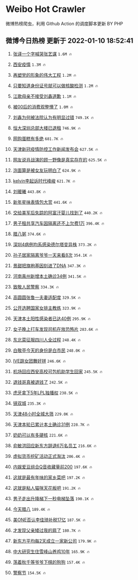 # Weibo Hot Crawler 



微博热榜爬虫，利用 Github Action 的调度脚本更新 BY PHP 


## 微博今日热榜 更新于 2022-01-10 18:52:41 
1. [张译一个字喊哭张艺谋](https://s.weibo.com/weibo?q=%23%E5%BC%A0%E8%AF%91%E4%B8%80%E4%B8%AA%E5%AD%97%E5%96%8A%E5%93%AD%E5%BC%A0%E8%89%BA%E8%B0%8B%23&Refer=top) `1.6M 🔥` 

1. [西安疫情](https://s.weibo.com/weibo?q=%23%E8%A5%BF%E5%AE%89%E7%96%AB%E6%83%85%23&Refer=top) `1.3M 🔥` 

1. [再塑党的形象的伟大工程](https://s.weibo.com/weibo?q=%23%E5%86%8D%E5%A1%91%E5%85%9A%E7%9A%84%E5%BD%A2%E8%B1%A1%E7%9A%84%E4%BC%9F%E5%A4%A7%E5%B7%A5%E7%A8%8B%23&Refer=top) `1.2M 🔥` 

1. [只要知道身份证号就可以做核酸检测](https://s.weibo.com/weibo?q=%23%E5%8F%AA%E8%A6%81%E7%9F%A5%E9%81%93%E8%BA%AB%E4%BB%BD%E8%AF%81%E5%8F%B7%E5%B0%B1%E5%8F%AF%E4%BB%A5%E5%81%9A%E6%A0%B8%E9%85%B8%E6%A3%80%E6%B5%8B%23&Refer=top) `1.2M 🔥` 

1. [江歌母亲不接受刘鑫道歉](https://s.weibo.com/weibo?q=%23%E6%B1%9F%E6%AD%8C%E6%AF%8D%E4%BA%B2%E4%B8%8D%E6%8E%A5%E5%8F%97%E5%88%98%E9%91%AB%E9%81%93%E6%AD%89%23&Refer=top) `1.1M 🔥` 

1. [被00后的消费观整懵了](https://s.weibo.com/weibo?q=%23%E8%A2%AB00%E5%90%8E%E7%9A%84%E6%B6%88%E8%B4%B9%E8%A7%82%E6%95%B4%E6%87%B5%E4%BA%86%23&Refer=top) `1.0M 🔥` 

1. [刘鑫为何被法院认为有明显过错](https://s.weibo.com/weibo?q=%23%E5%88%98%E9%91%AB%E4%B8%BA%E4%BD%95%E8%A2%AB%E6%B3%95%E9%99%A2%E8%AE%A4%E4%B8%BA%E6%9C%89%E6%98%8E%E6%98%BE%E8%BF%87%E9%94%99%23&Refer=top) `749.1K 🔥` 

1. [恒大深圳总部大楼已退租](https://s.weibo.com/weibo?q=%23%E6%81%92%E5%A4%A7%E6%B7%B1%E5%9C%B3%E6%80%BB%E9%83%A8%E5%A4%A7%E6%A5%BC%E5%B7%B2%E9%80%80%E7%A7%9F%23&Refer=top) `746.9K 🔥` 

1. [网购蛋糕有多绝](https://s.weibo.com/weibo?q=%E7%BD%91%E8%B4%AD%E8%9B%8B%E7%B3%95%E6%9C%89%E5%A4%9A%E7%BB%9D&Refer=top) `681.7K 🔥` 

1. [天津新冠疫情防控工作新闻发布会](https://s.weibo.com/weibo?q=%23%E5%A4%A9%E6%B4%A5%E6%96%B0%E5%86%A0%E7%96%AB%E6%83%85%E9%98%B2%E6%8E%A7%E5%B7%A5%E4%BD%9C%E6%96%B0%E9%97%BB%E5%8F%91%E5%B8%83%E4%BC%9A%23&Refer=top) `627.5K 🔥` 

1. [网友说肖战演的顾一野像是真实存在的](https://s.weibo.com/weibo?q=%23%E7%BD%91%E5%8F%8B%E8%AF%B4%E8%82%96%E6%88%98%E6%BC%94%E7%9A%84%E9%A1%BE%E4%B8%80%E9%87%8E%E5%83%8F%E6%98%AF%E7%9C%9F%E5%AE%9E%E5%AD%98%E5%9C%A8%E7%9A%84%23&Refer=top) `625.5K 🔥` 

1. [泡面算是被女友玩明白了](https://s.weibo.com/weibo?q=%23%E6%B3%A1%E9%9D%A2%E7%AE%97%E6%98%AF%E8%A2%AB%E5%A5%B3%E5%8F%8B%E7%8E%A9%E6%98%8E%E7%99%BD%E4%BA%86%23&Refer=top) `624.9K 🔥` 

1. [kelvin李起诉时代峰峻](https://s.weibo.com/weibo?q=%23kelvin%E6%9D%8E%E8%B5%B7%E8%AF%89%E6%97%B6%E4%BB%A3%E5%B3%B0%E5%B3%BB%23&Refer=top) `621.7K 🔥` 

1. [刘暖曦](https://s.weibo.com/weibo?q=%E5%88%98%E6%9A%96%E6%9B%A6&Refer=top) `443.8K 🔥` 

1. [新年星味表情包大赏](https://s.weibo.com/weibo?q=%23%E6%96%B0%E5%B9%B4%E6%98%9F%E5%91%B3%E8%A1%A8%E6%83%85%E5%8C%85%E5%A4%A7%E8%B5%8F%23&Refer=top) `441.6K 🔥` 

1. [交给美军后失踪的阿富汗婴儿找到了](https://s.weibo.com/weibo?q=%23%E4%BA%A4%E7%BB%99%E7%BE%8E%E5%86%9B%E5%90%8E%E5%A4%B1%E8%B8%AA%E7%9A%84%E9%98%BF%E5%AF%8C%E6%B1%97%E5%A9%B4%E5%84%BF%E6%89%BE%E5%88%B0%E4%BA%86%23&Refer=top) `440.2K 🔥` 

1. [男子租共享汽车因隔离还不上欠费1万](https://s.weibo.com/weibo?q=%23%E7%94%B7%E5%AD%90%E7%A7%9F%E5%85%B1%E4%BA%AB%E6%B1%BD%E8%BD%A6%E5%9B%A0%E9%9A%94%E7%A6%BB%E8%BF%98%E4%B8%8D%E4%B8%8A%E6%AC%A0%E8%B4%B91%E4%B8%87%23&Refer=top) `396.4K 🔥` 

1. [腊八粥](https://s.weibo.com/weibo?q=%E8%85%8A%E5%85%AB%E7%B2%A5&Refer=top) `374.6K 🔥` 

1. [深圳4病例均系感染德尔塔变异株](https://s.weibo.com/weibo?q=%23%E6%B7%B1%E5%9C%B34%E7%97%85%E4%BE%8B%E5%9D%87%E7%B3%BB%E6%84%9F%E6%9F%93%E5%BE%B7%E5%B0%94%E5%A1%94%E5%8F%98%E5%BC%82%E6%A0%AA%23&Refer=top) `373.2K 🔥` 

1. [孙子居家隔离爷爷一天来看8次](https://s.weibo.com/weibo?q=%23%E5%AD%99%E5%AD%90%E5%B1%85%E5%AE%B6%E9%9A%94%E7%A6%BB%E7%88%B7%E7%88%B7%E4%B8%80%E5%A4%A9%E6%9D%A5%E7%9C%8B8%E6%AC%A1%23&Refer=top) `354.1K 🔥` 

1. [景甜把旗袍基因刻进了DNA](https://s.weibo.com/weibo?q=%23%E6%99%AF%E7%94%9C%E6%8A%8A%E6%97%97%E8%A2%8D%E5%9F%BA%E5%9B%A0%E5%88%BB%E8%BF%9B%E4%BA%86DNA%23&Refer=top) `347.3K 🔥` 

1. [河南禹州新增本土确诊34例](https://s.weibo.com/weibo?q=%23%E6%B2%B3%E5%8D%97%E7%A6%B9%E5%B7%9E%E6%96%B0%E5%A2%9E%E6%9C%AC%E5%9C%9F%E7%A1%AE%E8%AF%8A34%E4%BE%8B%23&Refer=top) `341.5K 🔥` 

1. [致敬人民警察](https://s.weibo.com/weibo?q=%E8%87%B4%E6%95%AC%E4%BA%BA%E6%B0%91%E8%AD%A6%E5%AF%9F&Refer=top) `334.3K 🔥` 

1. [高圆圆张鲁一夫妻适配度](https://s.weibo.com/weibo?q=%23%E9%AB%98%E5%9C%86%E5%9C%86%E5%BC%A0%E9%B2%81%E4%B8%80%E5%A4%AB%E5%A6%BB%E9%80%82%E9%85%8D%E5%BA%A6%23&Refer=top) `329.5K 🔥` 

1. [公开选聘国家女排主教练](https://s.weibo.com/weibo?q=%23%E5%85%AC%E5%BC%80%E9%80%89%E8%81%98%E5%9B%BD%E5%AE%B6%E5%A5%B3%E6%8E%92%E4%B8%BB%E6%95%99%E7%BB%83%23&Refer=top) `323.9K 🔥` 

1. [天津本土阳性感染者已达40例](https://s.weibo.com/weibo?q=%23%E5%A4%A9%E6%B4%A5%E6%9C%AC%E5%9C%9F%E9%98%B3%E6%80%A7%E6%84%9F%E6%9F%93%E8%80%85%E5%B7%B2%E8%BE%BE40%E4%BE%8B%23&Refer=top) `295.9K 🔥` 

1. [女子晚上打车发现司机在放恐怖片](https://s.weibo.com/weibo?q=%23%E5%A5%B3%E5%AD%90%E6%99%9A%E4%B8%8A%E6%89%93%E8%BD%A6%E5%8F%91%E7%8E%B0%E5%8F%B8%E6%9C%BA%E5%9C%A8%E6%94%BE%E6%81%90%E6%80%96%E7%89%87%23&Refer=top) `283.6K 🔥` 

1. [东北菜征服四川人全过程](https://s.weibo.com/weibo?q=%23%E4%B8%9C%E5%8C%97%E8%8F%9C%E5%BE%81%E6%9C%8D%E5%9B%9B%E5%B7%9D%E4%BA%BA%E5%85%A8%E8%BF%87%E7%A8%8B%23&Refer=top) `248.4K 🔥` 

1. [白敬亭今天的身份是白市民](https://s.weibo.com/weibo?q=%E7%99%BD%E6%95%AC%E4%BA%AD%E4%BB%8A%E5%A4%A9%E7%9A%84%E8%BA%AB%E4%BB%BD%E6%98%AF%E7%99%BD%E5%B8%82%E6%B0%91&Refer=top) `248.0K 🔥` 

1. [IVE跳女团舞好拼](https://s.weibo.com/weibo?q=%23IVE%E8%B7%B3%E5%A5%B3%E5%9B%A2%E8%88%9E%E5%A5%BD%E6%8B%BC%23&Refer=top) `246.6K 🔥` 

1. [机场回应西安高校可包机助学生回家](https://s.weibo.com/weibo?q=%23%E6%9C%BA%E5%9C%BA%E5%9B%9E%E5%BA%94%E8%A5%BF%E5%AE%89%E9%AB%98%E6%A0%A1%E5%8F%AF%E5%8C%85%E6%9C%BA%E5%8A%A9%E5%AD%A6%E7%94%9F%E5%9B%9E%E5%AE%B6%23&Refer=top) `245.5K 🔥` 

1. [退钱哥真被退钱了](https://s.weibo.com/weibo?q=%23%E9%80%80%E9%92%B1%E5%93%A5%E7%9C%9F%E8%A2%AB%E9%80%80%E9%92%B1%E4%BA%86%23&Refer=top) `242.5K 🔥` 

1. [虎牙拿下5年LPL独播权](https://s.weibo.com/weibo?q=%23%E8%99%8E%E7%89%99%E6%8B%BF%E4%B8%8B5%E5%B9%B4LPL%E7%8B%AC%E6%92%AD%E6%9D%83%23&Refer=top) `238.5K 🔥` 

1. [镜双城](https://s.weibo.com/weibo?q=%E9%95%9C%E5%8F%8C%E5%9F%8E&Refer=top) `235.3K 🔥` 

1. [天津48小时全城大筛](https://s.weibo.com/weibo?q=%23%E5%A4%A9%E6%B4%A548%E5%B0%8F%E6%97%B6%E5%85%A8%E5%9F%8E%E5%A4%A7%E7%AD%9B%23&Refer=top) `229.0K 🔥` 

1. [天津本轮已累计本土确诊31例](https://s.weibo.com/weibo?q=%23%E5%A4%A9%E6%B4%A5%E6%9C%AC%E8%BD%AE%E5%B7%B2%E7%B4%AF%E8%AE%A1%E6%9C%AC%E5%9C%9F%E7%A1%AE%E8%AF%8A31%E4%BE%8B%23&Refer=top) `228.7K 🔥` 

1. [奶奶可以有多硬核](https://s.weibo.com/weibo?q=%23%E5%A5%B6%E5%A5%B6%E5%8F%AF%E4%BB%A5%E6%9C%89%E5%A4%9A%E7%A1%AC%E6%A0%B8%23&Refer=top) `221.6K 🔥` 

1. [俞敏洪回应新东方辞退6万名员工](https://s.weibo.com/weibo?q=%23%E4%BF%9E%E6%95%8F%E6%B4%AA%E5%9B%9E%E5%BA%94%E6%96%B0%E4%B8%9C%E6%96%B9%E8%BE%9E%E9%80%806%E4%B8%87%E5%90%8D%E5%91%98%E5%B7%A5%23&Refer=top) `216.6K 🔥` 

1. [虚拟货币挖矿活动正式淘汰](https://s.weibo.com/weibo?q=%23%E8%99%9A%E6%8B%9F%E8%B4%A7%E5%B8%81%E6%8C%96%E7%9F%BF%E6%B4%BB%E5%8A%A8%E6%AD%A3%E5%BC%8F%E6%B7%98%E6%B1%B0%23&Refer=top) `206.4K 🔥` 

1. [内娱爱豆组合Q音收藏量前200](https://s.weibo.com/weibo?q=%23%E5%86%85%E5%A8%B1%E7%88%B1%E8%B1%86%E7%BB%84%E5%90%88Q%E9%9F%B3%E6%94%B6%E8%97%8F%E9%87%8F%E5%89%8D200%23&Refer=top) `197.6K 🔥` 

1. [这就是最有年味的家乡菜吧](https://s.weibo.com/weibo?q=%23%E8%BF%99%E5%B0%B1%E6%98%AF%E6%9C%80%E6%9C%89%E5%B9%B4%E5%91%B3%E7%9A%84%E5%AE%B6%E4%B9%A1%E8%8F%9C%E5%90%A7%23&Refer=top) `197.2K 🔥` 

1. [这就是粘人猫咪天花板吧](https://s.weibo.com/weibo?q=%23%E8%BF%99%E5%B0%B1%E6%98%AF%E7%B2%98%E4%BA%BA%E7%8C%AB%E5%92%AA%E5%A4%A9%E8%8A%B1%E6%9D%BF%E5%90%A7%23&Refer=top) `191.2K 🔥` 

1. [男子走出升降梯下一秒电梯坠落](https://s.weibo.com/weibo?q=%23%E7%94%B7%E5%AD%90%E8%B5%B0%E5%87%BA%E5%8D%87%E9%99%8D%E6%A2%AF%E4%B8%8B%E4%B8%80%E7%A7%92%E7%94%B5%E6%A2%AF%E5%9D%A0%E8%90%BD%23&Refer=top) `190.1K 🔥` 

1. [今天腊八](https://s.weibo.com/weibo?q=%23%E4%BB%8A%E5%A4%A9%E8%85%8A%E5%85%AB%23&Refer=top) `189.4K 🔥` 

1. [美ONE否认李佳琦补税17亿](https://s.weibo.com/weibo?q=%E7%BE%8EONE%E5%90%A6%E8%AE%A4%E6%9D%8E%E4%BD%B3%E7%90%A6%E8%A1%A5%E7%A8%8E17%E4%BA%BF&Refer=top) `187.5K 🔥` 

1. [才发现父亲矮过我的肩了](https://s.weibo.com/weibo?q=%23%E6%89%8D%E5%8F%91%E7%8E%B0%E7%88%B6%E4%BA%B2%E7%9F%AE%E8%BF%87%E6%88%91%E7%9A%84%E8%82%A9%E4%BA%86%23&Refer=top) `180.7K 🔥` 

1. [新东方平均每2天成立一家新公司](https://s.weibo.com/weibo?q=%23%E6%96%B0%E4%B8%9C%E6%96%B9%E5%B9%B3%E5%9D%87%E6%AF%8F2%E5%A4%A9%E6%88%90%E7%AB%8B%E4%B8%80%E5%AE%B6%E6%96%B0%E5%85%AC%E5%8F%B8%23&Refer=top) `179.9K 🔥` 

1. [中大研究生住雪峰山养鸡10年](https://s.weibo.com/weibo?q=%23%E4%B8%AD%E5%A4%A7%E7%A0%94%E7%A9%B6%E7%94%9F%E4%BD%8F%E9%9B%AA%E5%B3%B0%E5%B1%B1%E5%85%BB%E9%B8%A110%E5%B9%B4%23&Refer=top) `165.9K 🔥` 

1. [荡着秋千等爷爷下棋的狗狗](https://s.weibo.com/weibo?q=%23%E8%8D%A1%E7%9D%80%E7%A7%8B%E5%8D%83%E7%AD%89%E7%88%B7%E7%88%B7%E4%B8%8B%E6%A3%8B%E7%9A%84%E7%8B%97%E7%8B%97%23&Refer=top) `157.4K 🔥` 

1. [警察节](https://s.weibo.com/weibo?q=%E8%AD%A6%E5%AF%9F%E8%8A%82&Refer=top) `154.5K 🔥` 

